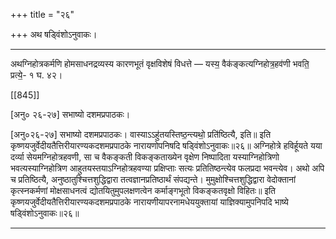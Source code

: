 +++
title = "२६"

+++
अथ षड्विंशोऽनुवाकः।
________________________
अथग्निहोत्रकर्मणि होमसाधनद्रव्यस्य कारणभूतं वृक्षविशेषं विधत्ते —
यस्य॒ वैक॑ङ्कत्यग्निहोत्र॒हव॑णी  भवति॒ प्रत्ये॒-
१ घ. ४२।

[[845]]

[अनु० २६-२७] सभाष्यो दशमप्रपाठकः।   

[अनु०२६-२७] सभाष्यो दशमप्रपाठकः।
वास्याऽऽहु॑तयस्तिष्ठ॒न्त्यथो॒ प्रति॑ष्ठित्यै, इति॥
इति कृष्णयजुर्वेदीयतैत्तिरीयारण्यकदशमप्रपाठके नारायणोपनिषदि
षड्विंशोऽनुवाकः॥२६॥
अग्निहोत्रे हविर्हूयते यया दर्व्या सेयमग्निहोत्रहवणी, सा च वैकङ्कती विकङ्कताख्येन वृक्षेण निष्पादिता यस्याग्निहोत्रिणो भवत्यस्याग्निहोत्रिण आहुतयस्तयाऽग्निहोत्रहवण्या प्रक्षिप्ताः सत्यः प्रतितिष्ठन्त्येव फलप्रदा भवन्त्येव। अथो अपि च प्रतिष्ठित्यै, अनुष्ठातुश्चित्तशुद्धिद्वारा तत्वज्ञानप्रतिष्ठार्थं संपद्यन्ते। मुमुक्षोश्चित्तशुद्धिद्वारा वेदोक्तानां कृत्स्नकर्मणां मोक्षसाधनत्वं द्योतयितुमुपलक्षणत्वेन कर्माङ्गभूतो विकङ्कतवृक्षो विहितः॥
इति कृष्णयजुर्वेदीयतैत्तिरीयारण्यकदशमप्रपाठके नारायणीयापरनामधेययुक्तायां याज्ञिक्यामुपनिपदि भाष्ये षड्विंशोऽनुवाकः॥२६॥
________________________

